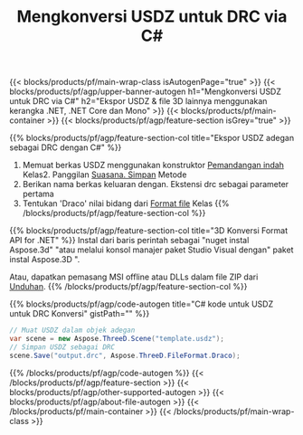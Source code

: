﻿---
title: Mengkonversi USDZ untuk DRC via C# 
description: Mengkonversi USDZ & file 3D lainnya menggunakan .NET API
url: /id/net/conversion/usdz-to-drc/
family: 3d
platformtag: net
feature: conversion
informat: USDZ
outformat: DRC
otherformats: FBX RVM OBJ PLY PDF STL DRC GLTF 
---
{{< blocks/products/pf/main-wrap-class isAutogenPage="true" >}}
{{< blocks/products/pf/agp/upper-banner-autogen h1="Mengkonversi USDZ untuk DRC via C#" h2="Ekspor USDZ & file 3D lainnya menggunakan kerangka .NET, .NET Core dan Mono" >}}
{{< blocks/products/pf/main-container >}}
{{< blocks/products/pf/agp/feature-section isGrey="true" >}}

{{% blocks/products/pf/agp/feature-section-col title="Ekspor USDZ adegan sebagai DRC dengan C#" %}}
1. Memuat berkas USDZ menggunakan konstruktor [Pemandangan indah](https://apireference.aspose.com/3d/net/aspose.threed/scene) Kelas2. Panggilan [Suasana. Simpan](https://apireference.aspose.com/3d/net/aspose.threed/scene/methods/save/index) Metode
3. Berikan nama berkas keluaran dengan. Ekstensi drc sebagai parameter pertama
4. Tentukan 'Draco' nilai bidang dari [Format file](https://apireference.aspose.com/3d/net/aspose.threed/fileformat/fields/index) Kelas
{{% /blocks/products/pf/agp/feature-section-col %}}

{{% blocks/products/pf/agp/feature-section-col title="3D Konversi Format API for .NET" %}}
Instal dari baris perintah sebagai "nuget instal Aspose.3d" "atau melalui konsol manajer paket Studio Visual dengan" paket instal Aspose.3D ".

Atau, dapatkan pemasang MSI offline atau DLLs dalam file ZIP dari [Unduhan](https://downloads.aspose.com/3d/net).
{{% /blocks/products/pf/agp/feature-section-col %}}

{{% blocks/products/pf/agp/code-autogen title="C# kode untuk USDZ untuk DRC Konversi" gistPath="" %}}
```cs
// Muat USDZ dalam objek adegan 
var scene = new Aspose.ThreeD.Scene("template.usdz");
// Simpan USDZ sebagai DRC 
scene.Save("output.drc", Aspose.ThreeD.FileFormat.Draco);

```
{{% /blocks/products/pf/agp/code-autogen %}}
{{< /blocks/products/pf/agp/feature-section >}}
{{< blocks/products/pf/agp/other-supported-autogen >}}
{{< blocks/products/pf/agp/about-file-autogen >}}
{{< /blocks/products/pf/main-container >}}
{{< /blocks/products/pf/main-wrap-class >}}